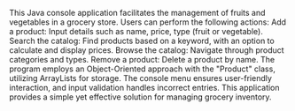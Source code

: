 This Java console application facilitates the management of fruits and vegetables in a grocery store. Users can perform the following actions:
Add a product: Input details such as name, price, type (fruit or vegetable).
Search the catalog: Find products based on a keyword, with an option to calculate and display prices.
Browse the catalog: Navigate through product categories and types.
Remove a product: Delete a product by name.
The program employs an Object-Oriented approach with the "Product" class, utilizing ArrayLists for storage. The console menu ensures user-friendly interaction, and input validation handles incorrect entries. This application provides a simple yet effective solution for managing grocery inventory.
